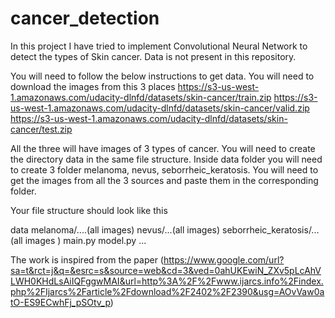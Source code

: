 # cancer_detection

In this project I have tried to implement Convolutional Neural Network to detect the types of Skin cancer. 
Data is not present in this repository.

You will need to follow the below instructions to get data.
You will need to download the images from this 3 places 
https://s3-us-west-1.amazonaws.com/udacity-dlnfd/datasets/skin-cancer/train.zip
https://s3-us-west-1.amazonaws.com/udacity-dlnfd/datasets/skin-cancer/valid.zip
https://s3-us-west-1.amazonaws.com/udacity-dlnfd/datasets/skin-cancer/test.zip

All the three will have images  of 3 types of cancer. You will need to create the directory data in the same file structure. 
Inside data folder you will need to create 3 folder melanoma, nevus, seborrheic_keratosis. You will need to get the images 
from all the 3 sources and paste them in the corresponding folder.

Your file structure should look like this 

data
     melanoma/....(all images)
     nevus/...(all images)
     seborrheic_keratosis/...(all images )
main.py
model.py
...


The work is inspired from the paper (https://www.google.com/url?sa=t&rct=j&q=&esrc=s&source=web&cd=3&ved=0ahUKEwiN_ZXv5pLcAhVLWH0KHdLsAiIQFggwMAI&url=http%3A%2F%2Fwww.ijarcs.info%2Findex.php%2FIjarcs%2Farticle%2Fdownload%2F2402%2F2390&usg=AOvVaw0atO-ES9ECwhFj_pSOtv_p)

